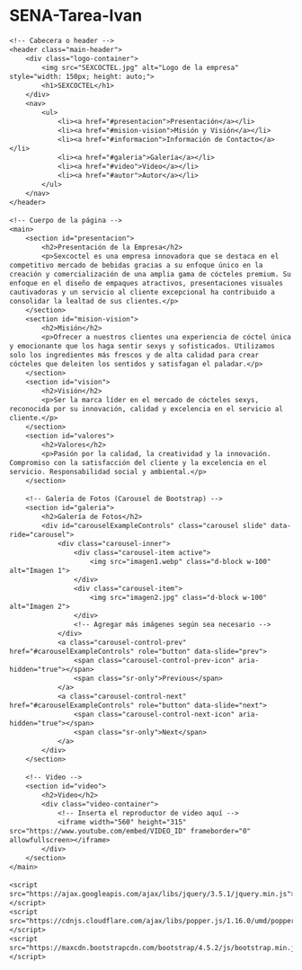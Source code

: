 # SENA-Tarea-Ivan
<!DOCTYPE html>
<html lang="es">
<head>
    <meta charset="UTF-8">
    <meta name="viewport" content="width=device-width, initial-scale=1.0">
    <title>SEXCOCTEL</title>
    <link rel="stylesheet" href="https://maxcdn.bootstrapcdn.com/bootstrap/4.5.2/css/bootstrap.min.css">
    <link rel="stylesheet" href="styles.css">
    <style>
        /* Estilos adicionales */
        /* ... (se agregan los estilos proporcionados anteriormente) ... */
    </style>
</head>
<body>

    <!-- Cabecera o header -->
    <header class="main-header">
        <div class="logo-container">
            <img src="SEXCOCTEL.jpg" alt="Logo de la empresa" style="width: 150px; height: auto;">
            <h1>SEXCOCTEL</h1>
        </div>
        <nav>
            <ul>
                <li><a href="#presentacion">Presentación</a></li>
                <li><a href="#mision-vision">Misión y Visión</a></li>
                <li><a href="#informacion">Información de Contacto</a></li>
                <li><a href="#galeria">Galería</a></li>
                <li><a href="#video">Video</a></li>
                <li><a href="#autor">Autor</a></li>
            </ul>
        </nav>
    </header>

    <!-- Cuerpo de la página -->
    <main>
        <section id="presentacion">
            <h2>Presentación de la Empresa</h2>
            <p>Sexcoctel es una empresa innovadora que se destaca en el competitivo mercado de bebidas gracias a su enfoque único en la creación y comercialización de una amplia gama de cócteles premium. Su enfoque en el diseño de empaques atractivos, presentaciones visuales cautivadoras y un servicio al cliente excepcional ha contribuido a consolidar la lealtad de sus clientes.</p>
        </section>
        <section id="mision-vision">
            <h2>Misión</h2>
            <p>Ofrecer a nuestros clientes una experiencia de cóctel única y emocionante que los haga sentir sexys y sofisticados. Utilizamos solo los ingredientes más frescos y de alta calidad para crear cócteles que deleiten los sentidos y satisfagan el paladar.</p>
        </section>
        <section id="vision">
            <h2>Visión</h2>
            <p>Ser la marca líder en el mercado de cócteles sexys, reconocida por su innovación, calidad y excelencia en el servicio al cliente.</p>
        </section>
        <section id="valores">
            <h2>Valores</h2>
            <p>Pasión por la calidad, la creatividad y la innovación. Compromiso con la satisfacción del cliente y la excelencia en el servicio. Responsabilidad social y ambiental.</p>
        </section>

        <!-- Galería de Fotos (Carousel de Bootstrap) -->
        <section id="galeria">
            <h2>Galería de Fotos</h2>
            <div id="carouselExampleControls" class="carousel slide" data-ride="carousel">
                <div class="carousel-inner">
                    <div class="carousel-item active">
                        <img src="imagen1.webp" class="d-block w-100" alt="Imagen 1">
                    </div>
                    <div class="carousel-item">
                        <img src="imagen2.jpg" class="d-block w-100" alt="Imagen 2">
                    </div>
                    <!-- Agregar más imágenes según sea necesario -->
                </div>
                <a class="carousel-control-prev" href="#carouselExampleControls" role="button" data-slide="prev">
                    <span class="carousel-control-prev-icon" aria-hidden="true"></span>
                    <span class="sr-only">Previous</span>
                </a>
                <a class="carousel-control-next" href="#carouselExampleControls" role="button" data-slide="next">
                    <span class="carousel-control-next-icon" aria-hidden="true"></span>
                    <span class="sr-only">Next</span>
                </a>
            </div>
        </section>

        <!-- Video -->
        <section id="video">
            <h2>Video</h2>
            <div class="video-container">
                <!-- Inserta el reproductor de video aquí -->
                <iframe width="560" height="315" src="https://www.youtube.com/embed/VIDEO_ID" frameborder="0" allowfullscreen></iframe>
            </div>
        </section>
    </main>

    <script src="https://ajax.googleapis.com/ajax/libs/jquery/3.5.1/jquery.min.js"></script>
    <script src="https://cdnjs.cloudflare.com/ajax/libs/popper.js/1.16.0/umd/popper.min.js"></script>
    <script src="https://maxcdn.bootstrapcdn.com/bootstrap/4.5.2/js/bootstrap.min.js"></script>
</body>
</html>
